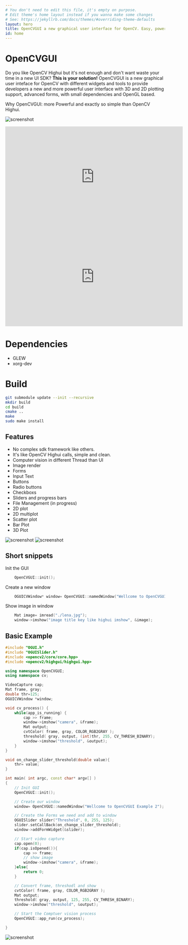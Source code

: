 ```yaml
---
# You don't need to edit this file, it's empty on purpose.
# Edit theme's home layout instead if you wanna make some changes
# See: https://jekyllrb.com/docs/themes/#overriding-theme-defaults
layout: hero
title: OpenCVGUI a new graphical user interface for OpenCV. Easy, powerful and profesional.
id: home
---
```

# OpenCVGUI
Do you like OpenCV Highui but it's not enough and don't want waste your time
in a new UI SDK? **This is  your solution!**
OpenCVGUI is a new graphical user inteface for OpenCV with different 
widgets and tools to provide developers a new and more powerful 
user interface with 3D and 2D plotting support, advanced forms, 
with small dependencies and OpenGL based.

Why OpenCVGUI: more Powerful and exactly so simple than OpenCV Highui.

![screenshot](https://github.com/damiles/OpenCVGUI/raw/master/resources/screenshot.png)

<iframe width="560" height="315" src="https://www.youtube.com/embed/QHKTZtBCSWs?ecver=1" frameborder="0" allowfullscreen></iframe>

<iframe width="560" height="315" src="https://www.youtube.com/embed/K-8mz9q6_zU?ecver=1" frameborder="0" allowfullscreen></iframe>

# Dependencies
* GLEW
* xorg-dev 

# Build
```bash
git submodule update --init --recursive
mkdir build
cd build
cmake ..
make
sudo make install
```

## Features

* No complex sdk framework like others. 
* It's like OpenCV Highui calls, simple and clean.
* Computer vision in different Thread than UI
* Image render
* Forms
* Input Text
* Buttons
* Radio buttons
* Checkboxs
* Sliders and progress bars
* File Management (in progress)
* 2D plot
* 2D multiplot
* Scatter plot
* Bar Plot
* 3D Plot

![screenshot](https://github.com/damiles/OpenCVGUI/raw/master/resources/2dplot.png)
![screenshot](https://github.com/damiles/OpenCVGUI/raw/master/resources/2dmultiplot.png)

## Short snippets

Init the GUI
```C++
    OpenCVGUI::init();
```

Create a new window
```C++
    OGUICVWindow* window= OpenCVGUI::namedWindow("Wellcome to OpenCVGUI Example 2");
```

Show image in window
```C++
    Mat image= imread("./lena.jpg");
    window->imshow("image title key like highui imshow", &image);
```

## Basic Example

```c++
#include "OGUI.h"
#include "OGUISlider.h"
#include <opencv2/core/core.hpp>
#include <opencv2/highgui/highgui.hpp>

using namespace OpenCVGUI;
using namespace cv;

VideoCapture cap;
Mat frame, gray;
double thr=125;
OGUICVWindow *window;

void cv_process() {
    while(app_is_running) {
        cap >> frame;
        window->imshow("camera", &frame);
        Mat output;
        cvtColor( frame, gray, COLOR_RGB2GRAY );
        threshold( gray, output, (int)thr, 255, CV_THRESH_BINARY);
        window->imshow("threshold", &output);
    }
}

void on_change_slider_threshold(double value){
    thr= value;
}

int main( int argc, const char* argv[] )
{
    // Init GUI
    OpenCVGUI::init();

    // Create our window
    window= OpenCVGUI::namedWindow("Wellcome to OpenCVGUI Example 2");

    // Create the Forms we need and add to window
    OGUISlider slider("Threshold", 0, 255, 125);
    slider.setCallBack(on_change_slider_threshold);
    window->addFormWidget(&slider);

    // Start video capture
    cap.open(0);
    if(cap.isOpened()){
        cap >> frame;
        // show image
        window->imshow("camera", &frame);
    }else{
        return 0;
    }

    // Convert frame, threshodl and show
    cvtColor( frame, gray, COLOR_RGB2GRAY );
    Mat output;
    threshold( gray, output, 125, 255, CV_THRESH_BINARY);
    window->imshow("threshold", &output);

    // Start the Comptuer vision process
    OpenCVGUI::app_run(cv_process);

}    
```

![screenshot](https://github.com/damiles/OpenCVGUI/raw/master/resources/basic_sample.png)
